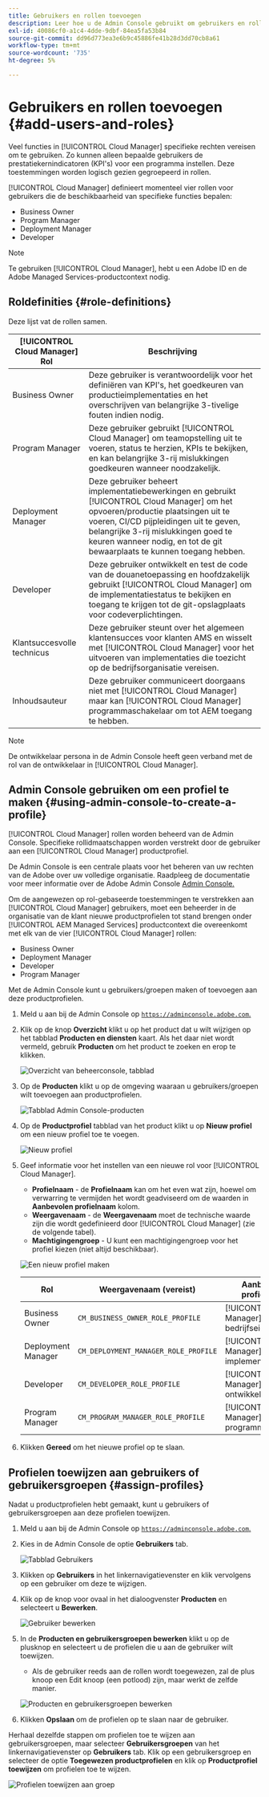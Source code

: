 ```yaml
---
title: Gebruikers en rollen toevoegen
description: Leer hoe u de Admin Console gebruikt om gebruikers en rollen toe te voegen en profielen te maken.
exl-id: 40086cf0-a1c4-4dde-9dbf-84ea5fa53b84
source-git-commit: dd96d773ea3e6b9c45886fe41b28d3dd70cb8a61
workflow-type: tm+mt
source-wordcount: '735'
ht-degree: 5%

---
```



# Gebruikers en rollen toevoegen {#add-users-and-roles}

Veel functies in [!UICONTROL Cloud Manager] specifieke rechten vereisen om te gebruiken. Zo kunnen alleen bepaalde gebruikers de prestatiekernindicatoren (KPI&#39;s) voor een programma instellen. Deze toestemmingen worden logisch gezien gegroepeerd in rollen.

[!UICONTROL Cloud Manager] definieert momenteel vier rollen voor gebruikers die de beschikbaarheid van specifieke functies bepalen:

* Business Owner
* Program Manager
* Deployment Manager
* Developer

>[!NOTE]
>
>Te gebruiken [!UICONTROL Cloud Manager], hebt u een Adobe ID en de Adobe Managed Services-productcontext nodig.

## Roldefinities {#role-definitions}

Deze lijst vat de rollen samen.

| [!UICONTROL Cloud Manager] Rol | Beschrijving |
|--- |--- |
| Business Owner | Deze gebruiker is verantwoordelijk voor het definiëren van KPI&#39;s, het goedkeuren van productieimplementaties en het overschrijven van belangrijke 3-tivelige fouten indien nodig. |
| Program Manager | Deze gebruiker gebruikt [!UICONTROL Cloud Manager] om teamopstelling uit te voeren, status te herzien, KPIs te bekijken, en kan belangrijke 3-rij mislukkingen goedkeuren wanneer noodzakelijk. |
| Deployment Manager | Deze gebruiker beheert implementatiebewerkingen en gebruikt [!UICONTROL Cloud Manager] om het opvoeren/productie plaatsingen uit te voeren, CI/CD pijpleidingen uit te geven, belangrijke 3-rij mislukkingen goed te keuren wanneer nodig, en tot de git bewaarplaats te kunnen toegang hebben. |
| Developer | Deze gebruiker ontwikkelt en test de code van de douanetoepassing en hoofdzakelijk gebruikt [!UICONTROL Cloud Manager] om de implementatiestatus te bekijken en toegang te krijgen tot de git-opslagplaats voor codeverplichtingen. |
| Klantsuccesvolle technicus | Deze gebruiker steunt over het algemeen klantensucces voor klanten AMS en wisselt met [!UICONTROL Cloud Manager] voor het uitvoeren van implementaties die toezicht op de bedrijfsorganisatie vereisen. |
| Inhoudsauteur | Deze gebruiker communiceert doorgaans niet met [!UICONTROL Cloud Manager] maar kan [!UICONTROL Cloud Manager] programmaschakelaar om tot AEM toegang te hebben. |

>[!NOTE]
>
>De ontwikkelaar persona in de Admin Console heeft geen verband met de rol van de ontwikkelaar in [!UICONTROL Cloud Manager].

## Admin Console gebruiken om een profiel te maken {#using-admin-console-to-create-a-profile}

[!UICONTROL Cloud Manager] rollen worden beheerd van de Admin Console. Specifieke rollidmaatschappen worden verstrekt door de gebruiker aan een [!UICONTROL Cloud Manager] productprofiel.

De Admin Console is een centrale plaats voor het beheren van uw rechten van de Adobe over uw volledige organisatie. Raadpleeg de documentatie voor meer informatie over de Adobe Admin Console [Admin Console.](https://helpx.adobe.com/nl/enterprise/using/admin-console.html)

Om de aangewezen op rol-gebaseerde toestemmingen te verstrekken aan [!UICONTROL Cloud Manager] gebruikers, moet een beheerder in de organisatie van de klant nieuwe productprofielen tot stand brengen onder [!UICONTROL AEM Managed Services] productcontext die overeenkomt met elk van de vier [!UICONTROL Cloud Manager] rollen:

* Business Owner
* Deployment Manager
* Developer
* Program Manager

Met de Admin Console kunt u gebruikers/groepen maken of toevoegen aan deze productprofielen.

1. Meld u aan bij de Admin Console op [`https://adminconsole.adobe.com`.](https://adminconsole.adobe.com)

1. Klik op de knop **Overzicht** klikt u op het product dat u wilt wijzigen op het tabblad **Producten en diensten** kaart. Als het daar niet wordt vermeld, gebruik **Producten** om het product te zoeken en erop te klikken.

   ![Overzicht van beheerconsole, tabblad](/help/assets/admin-console-overview.png)

1. Op de **Producten** klikt u op de omgeving waaraan u gebruikers/groepen wilt toevoegen aan productprofielen.

   ![Tabblad Admin Console-producten](/help/assets/admin-console-product.png)

1. Op de **Productprofiel** tabblad van het product klikt u op **Nieuw profiel** om een nieuw profiel toe te voegen.

   ![Nieuw profiel](/help/assets/admin-console-product-profiles.png)

1. Geef informatie voor het instellen van een nieuwe rol voor [!UICONTROL Cloud Manager].

   * **Profielnaam** - de **Profielnaam** kan om het even wat zijn, hoewel om verwarring te vermijden het wordt geadviseerd om de waarden in **Aanbevolen profielnaam** kolom.
   * **Weergavenaam** - de **Weergavenaam** moet de technische waarde zijn die wordt gedefinieerd door [!UICONTROL Cloud Manager] (zie de volgende tabel).
   * **Machtigingengroep** - U kunt een machtigingengroep voor het profiel kiezen (niet altijd beschikbaar).

   ![Een nieuw profiel maken](/help/assets/screen_shot_2018-05-04at171819.png)

   | Rol | Weergavenaam (vereist) | Aanbevolen profielnaam |
   |---|---|---|
   | Business Owner | `CM_BUSINESS_OWNER_ROLE_PROFILE` | [!UICONTROL Cloud Manager] - Rol bedrijfseigenaar |
   | Deployment Manager | `CM_DEPLOYMENT_MANAGER_ROLE_PROFILE` | [!UICONTROL Cloud Manager] - Rol van implementatiebeheer |
   | Developer | `CM_DEVELOPER_ROLE_PROFILE` | [!UICONTROL Cloud Manager] - Rol van ontwikkelaar |
   | Program Manager | `CM_PROGRAM_MANAGER_ROLE_PROFILE` | [!UICONTROL Cloud Manager] - Rol van programmamanager |


1. Klikken **Gereed** om het nieuwe profiel op te slaan.

## Profielen toewijzen aan gebruikers of gebruikersgroepen {#assign-profiles}

Nadat u productprofielen hebt gemaakt, kunt u gebruikers of gebruikersgroepen aan deze profielen toewijzen.

1. Meld u aan bij de Admin Console op [`https://adminconsole.adobe.com`.](https://adminconsole.adobe.com)

1. Kies in de Admin Console de optie **Gebruikers** tab.

   ![Tabblad Gebruikers](/help/assets/admin-console-users.png)

1. Klikken op **Gebruikers** in het linkernavigatievenster en klik vervolgens op een gebruiker om deze te wijzigen.

1. Klik op de knop voor ovaal in het dialoogvenster **Producten** en selecteert u **Bewerken**.

   ![Gebruiker bewerken](/help/assets/admin-console-edit-user.png)

1. In de **Producten en gebruikersgroepen bewerken** klikt u op de plusknop en selecteert u de profielen die u aan de gebruiker wilt toewijzen.

   * Als de gebruiker reeds aan de rollen wordt toegewezen, zal de plus knoop een Edit knoop (een potlood) zijn, maar werkt de zelfde manier.

   ![Producten en gebruikersgroepen bewerken](/help/assets/admin-console-edit-products-and-user-groups.png)

1. Klikken **Opslaan** om de profielen op te slaan naar de gebruiker.

Herhaal dezelfde stappen om profielen toe te wijzen aan gebruikersgroepen, maar selecteer **Gebruikersgroepen** van het linkernavigatievenster op **Gebruikers** tab. Klik op een gebruikersgroep en selecteer de optie **Toegewezen productprofielen** en klik op **Productprofiel toewijzen** om profielen toe te wijzen.

![Profielen toewijzen aan groep](/help/assets/admin-console-edit-user-groups.png)
